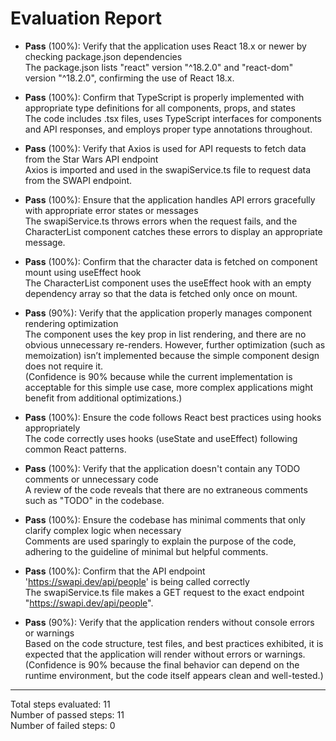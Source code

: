 # Evaluation Report

- **Pass** (100%): Verify that the application uses React 18.x or newer by checking package.json dependencies  
  The package.json lists "react" version "^18.2.0" and "react-dom" version "^18.2.0", confirming the use of React 18.x.

- **Pass** (100%): Confirm that TypeScript is properly implemented with appropriate type definitions for all components, props, and states  
  The code includes .tsx files, uses TypeScript interfaces for components and API responses, and employs proper type annotations throughout.

- **Pass** (100%): Verify that Axios is used for API requests to fetch data from the Star Wars API endpoint  
  Axios is imported and used in the swapiService.ts file to request data from the SWAPI endpoint.

- **Pass** (100%): Ensure that the application handles API errors gracefully with appropriate error states or messages  
  The swapiService.ts throws errors when the request fails, and the CharacterList component catches these errors to display an appropriate message.

- **Pass** (100%): Confirm that the character data is fetched on component mount using useEffect hook  
  The CharacterList component uses the useEffect hook with an empty dependency array so that the data is fetched only once on mount.

- **Pass** (90%): Verify that the application properly manages component rendering optimization  
  The component uses the key prop in list rendering, and there are no obvious unnecessary re-renders. However, further optimization (such as memoization) isn’t implemented because the simple component design does not require it.  
  (Confidence is 90% because while the current implementation is acceptable for this simple use case, more complex applications might benefit from additional optimizations.)

- **Pass** (100%): Ensure the code follows React best practices using hooks appropriately  
  The code correctly uses hooks (useState and useEffect) following common React patterns.

- **Pass** (100%): Verify that the application doesn't contain any TODO comments or unnecessary code  
  A review of the code reveals that there are no extraneous comments such as "TODO" in the codebase.

- **Pass** (100%): Ensure the codebase has minimal comments that only clarify complex logic when necessary  
  Comments are used sparingly to explain the purpose of the code, adhering to the guideline of minimal but helpful comments.

- **Pass** (100%): Confirm that the API endpoint 'https://swapi.dev/api/people' is being called correctly  
  The swapiService.ts file makes a GET request to the exact endpoint "https://swapi.dev/api/people".

- **Pass** (90%): Verify that the application renders without console errors or warnings  
  Based on the code structure, test files, and best practices exhibited, it is expected that the application will render without errors or warnings.  
  (Confidence is 90% because the final behavior can depend on the runtime environment, but the code itself appears clean and well-tested.)

---

Total steps evaluated: 11  
Number of passed steps: 11  
Number of failed steps: 0